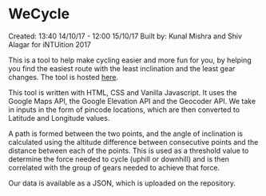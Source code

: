 # WeCycle

Created: 13:40 14/10/17 - 12:00 15/10/17
Built by: Kunal Mishra and Shiv Alagar for iNTUition 2017

This is a tool to help make cycling easier and more fun for you, by helping you find the easiest route with the least inclination and the least gear changes. The tool is hosted [here](kunmishra2599.github.io/wecycle).

This tool is written with HTML, CSS and Vanilla Javascript. It uses the Google Maps API, the Google Elevation API and the Geocoder API. 
We take in inputs in the form of pincode locations, which are then converted to Latitude and Longitude values. 

A path is formed between the two points, and the angle of inclination is calculated using the altitude difference between consecutive points and the distance between each of the points. This is used as a threshold value to determine the force needed to cycle (uphill or downhill) and is then correlated with the group of gears needed to achieve that force.

Our data is available as a JSON, which is uploaded on the repository.
